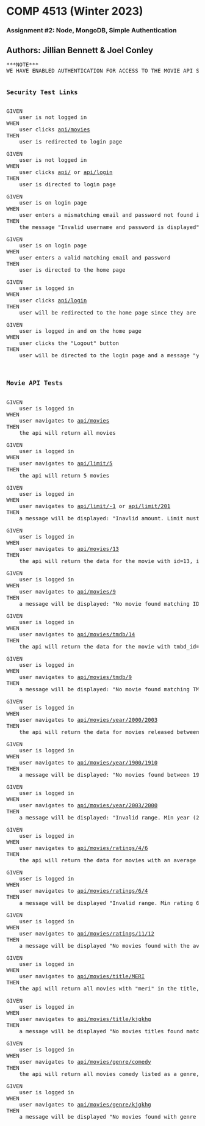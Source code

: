 # COMP 4513 (Winter 2023)
### Assignment #2: Node, MongoDB, Simple Authentication

## Authors: Jillian Bennett & Joel Conley
<pre>
***NOTE***
WE HAVE ENABLED AUTHENTICATION FOR ACCESS TO THE MOVIE API SO YOU WILL NEED TO BE A LOGGED IN USER IN ORDER TO ACCESS IT.

<h3>Security Test Links</h3>
GIVEN
    user is not logged in
WHEN
    user clicks <a href='https://cake-elite-terrier.glitch.me/movies'>api/movies</a>
THEN
    user is redirected to login page

GIVEN
    user is not logged in
WHEN
    user clicks <a href='https://cake-elite-terrier.glitch.me/'>api/</a> or <a href='https://cake-elite-terrier.glitch.me/login'>api/login</a> 
THEN
    user is directed to login page

GIVEN 
    user is on login page
WHEN
    user enters a mismatching email and password not found in database
THEN
    the message "Invalid username and password is displayed"

GIVEN 
    user is on login page
WHEN
    user enters a valid matching email and password
THEN
    user is directed to the home page

GIVEN
    user is logged in
WHEN
    user clicks <a href='https://cake-elite-terrier.glitch.me/login'>api/login</a>
THEN
    user will be redirected to the home page since they are already logged in

GIVEN
    user is logged in and on the home page
WHEN
    user clicks the "Logout" button
THEN
    user will be directed to the login page and a message "you have been logged out" will be displayed


<h3>Movie API Tests</h3>
GIVEN
    user is logged in
WHEN
    user navigates to <a href='https://cake-elite-terrier.glitch.me/movies'>api/movies</a>
THEN
    the api will return all movies

GIVEN
    user is logged in
WHEN
    user navigates to <a href='https://cake-elite-terrier.glitch.me/movies/limit/5'>api/limit/5</a>
THEN
    the api will return 5 movies

GIVEN
    user is logged in
WHEN
    user navigates to <a href='https://cake-elite-terrier.glitch.me/movies/limit/-1'>api/limit/-1</a> or <a href='https://cake-elite-terrier.glitch.me/movies/limit/201'>api/limit/201</a>
THEN
    a message will be displayed: "Inavlid amount. Limit must be between 1 and 200"

GIVEN
    user is logged in
WHEN
    user navigates to <a href='https://cake-elite-terrier.glitch.me/movies/13'>api/movies/13</a>
THEN
    the api will return the data for the movie with id=13, i.e. "American Beauty"

GIVEN
    user is logged in
WHEN
    user navigates to <a href='https://cake-elite-terrier.glitch.me/movies/9'>api/movies/9</a>
THEN
    a message will be displayed: "No movie found matching ID 9"

GIVEN
    user is logged in
WHEN
    user navigates to <a href='https://cake-elite-terrier.glitch.me/movies/tmdb/14'>api/movies/tmdb/14</a>
THEN
    the api will return the data for the movie with tmbd_id=14, i.e. "American Beauty"

GIVEN
    user is logged in
WHEN
    user navigates to <a href='https://cake-elite-terrier.glitch.me/movies/tmdb/9'>api/movies/tmdb/9</a>
THEN
    a message will be displayed: "No movie found matching TMDB ID 9"

GIVEN
    user is logged in
WHEN
    user navigates to <a href='https://cake-elite-terrier.glitch.me/movies/year/2000/2003'>api/movies/year/2000/2003</a>
THEN
    the api will return the data for movies released between 2000 and 2003 inclusive

GIVEN
    user is logged in
WHEN
    user navigates to <a href='https://cake-elite-terrier.glitch.me/movies/year/1900/1910'>api/movies/year/1900/1910</a>
THEN
    a message will be displayed: "No movies found between 1900 and 1910"

GIVEN
    user is logged in
WHEN
    user navigates to <a href='https://cake-elite-terrier.glitch.me/movies/year/2003/2000'>api/movies/year/2003/2000</a>
THEN
    a message will be displayed: "Invalid range. Min year (2003) is greater than max year (2000)."

GIVEN
    user is logged in
WHEN
    user navigates to <a href='https://cake-elite-terrier.glitch.me/movies/ratings/4/6'>api/movies/ratings/4/6</a>
THEN
    the api will return the data for movies with an average rating between 4 and 6 inclusive

GIVEN
    user is logged in
WHEN
    user navigates to <a href='https://cake-elite-terrier.glitch.me/movies/ratings/6/4'>api/movies/ratings/6/4</a>
THEN
    a message will be displayed "Invalid range. Min rating 6 is greater than max rating 4."

GIVEN
    user is logged in
WHEN
    user navigates to <a href='https://cake-elite-terrier.glitch.me/movies/ratings/11/12'>api/movies/ratings/11/12</a>
THEN
    a message will be displayed "No movies found with the average ratings 11 - 12."

GIVEN
    user is logged in
WHEN
    user navigates to <a href='https://cake-elite-terrier.glitch.me/movies/title/MERI'>api/movies/title/MERI</a>
THEN
    the api will return all movies with "meri" in the title, ignoring case

GIVEN
    user is logged in
WHEN
    user navigates to <a href='https://cake-elite-terrier.glitch.me/movies/title/kjgkhg'>api/movies/title/kjgkhg</a>
THEN
    a message will be displayed "No movies titles found matching kjgkhg."

GIVEN
    user is logged in
WHEN
    user navigates to <a href='https://cake-elite-terrier.glitch.me/movies/genre/comedy'>api/movies/genre/comedy</a>
THEN
    the api will return all movies comedy listed as a genre, ignoring case

GIVEN
    user is logged in
WHEN
    user navigates to <a href='https://cake-elite-terrier.glitch.me/movies/genre/kjgkhg'>api/movies/genre/kjgkhg</a>
THEN
    a message will be displayed "No movies found with genre kjgkhg."

</pre>

















  
